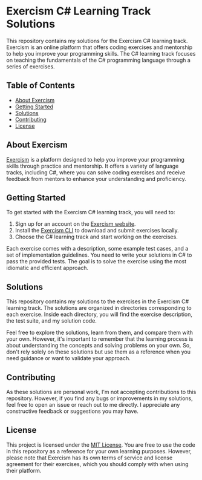 # Exercism C# Learning Track Solutions

This repository contains my solutions for the Exercism C# learning track. Exercism is an online platform that offers coding exercises and mentorship to help you improve your programming skills. The C# learning track focuses on teaching the fundamentals of the C# programming language through a series of exercises.

## Table of Contents

- [About Exercism](#about-exercism)
- [Getting Started](#getting-started)
- [Solutions](#solutions)
- [Contributing](#contributing)
- [License](#license)

## About Exercism

[Exercism](https://exercism.io/) is a platform designed to help you improve your programming skills through practice and mentorship. It offers a variety of language tracks, including C#, where you can solve coding exercises and receive feedback from mentors to enhance your understanding and proficiency.

## Getting Started

To get started with the Exercism C# learning track, you will need to:

1. Sign up for an account on the [Exercism website](https://exercism.io/).
2. Install the [Exercism CLI](https://exercism.io/cli) to download and submit exercises locally.
3. Choose the C# learning track and start working on the exercises.

Each exercise comes with a description, some example test cases, and a set of implementation guidelines. You need to write your solutions in C# to pass the provided tests. The goal is to solve the exercise using the most idiomatic and efficient approach.

## Solutions

This repository contains my solutions to the exercises in the Exercism C# learning track. The solutions are organized in directories corresponding to each exercise. Inside each directory, you will find the exercise description, the test suite, and my solution code.

Feel free to explore the solutions, learn from them, and compare them with your own. However, it's important to remember that the learning process is about understanding the concepts and solving problems on your own. So, don't rely solely on these solutions but use them as a reference when you need guidance or want to validate your approach.

## Contributing

As these solutions are personal work, I'm not accepting contributions to this repository. However, if you find any bugs or improvements in my solutions, feel free to open an issue or reach out to me directly. I appreciate any constructive feedback or suggestions you may have.

## License

This project is licensed under the [MIT License](LICENSE). You are free to use the code in this repository as a reference for your own learning purposes. However, please note that Exercism has its own terms of service and license agreement for their exercises, which you should comply with when using their platform.

